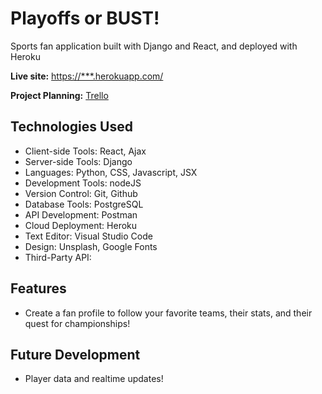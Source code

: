 # Playoffs or BUST!

Sports fan application built with Django and React, and deployed with Heroku

**Live site:** <https://***.herokuapp.com/>

**Project Planning:** [Trello](https://trello.com/b/JoUq5vvA/sports-fanatic)

## Technologies Used

  * Client-side Tools: React, Ajax
  * Server-side Tools: Django
  * Languages: Python, CSS, Javascript, JSX
  * Development Tools: nodeJS    
  * Version Control: Git, Github
  * Database Tools: PostgreSQL
  * API Development: Postman
  * Cloud Deployment: Heroku
  * Text Editor: Visual Studio Code
  * Design: Unsplash, Google Fonts
  * Third-Party API: 

## Features

  * Create a fan profile to follow your favorite teams, their stats, and their quest for championships!

## Future Development

  * Player data and realtime updates!